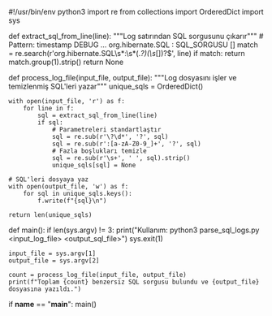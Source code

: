 #!/usr/bin/env python3
import re
from collections import OrderedDict
import sys

def extract_sql_from_line(line):
    """Log satırından SQL sorgusunu çıkarır"""
    # Pattern: timestamp DEBUG ... org.hibernate.SQL : SQL_SORGUSU []
    match = re.search(r'org\.hibernate\.SQL\s*:\s*(.*?)(\s*\[\])?$', line)
    if match:
        return match.group(1).strip()
    return None

def process_log_file(input_file, output_file):
    """Log dosyasını işler ve temizlenmiş SQL'leri yazar"""
    unique_sqls = OrderedDict()
    
    with open(input_file, 'r') as f:
        for line in f:
            sql = extract_sql_from_line(line)
            if sql:
                # Parametreleri standartlaştır
                sql = re.sub(r'\?\d*', '?', sql)
                sql = re.sub(r':[a-zA-Z0-9_]+', '?', sql)
                # Fazla boşlukları temizle
                sql = re.sub(r'\s+', ' ', sql).strip()
                unique_sqls[sql] = None
    
    # SQL'leri dosyaya yaz
    with open(output_file, 'w') as f:
        for sql in unique_sqls.keys():
            f.write(f"{sql}\n")
    
    return len(unique_sqls)

def main():
    if len(sys.argv) != 3:
        print("Kullanım: python3 parse_sql_logs.py <input_log_file> <output_sql_file>")
        sys.exit(1)
    
    input_file = sys.argv[1]
    output_file = sys.argv[2]
    
    count = process_log_file(input_file, output_file)
    print(f"Toplam {count} benzersiz SQL sorgusu bulundu ve {output_file} dosyasına yazıldı.")

if __name__ == "__main__":
    main()
